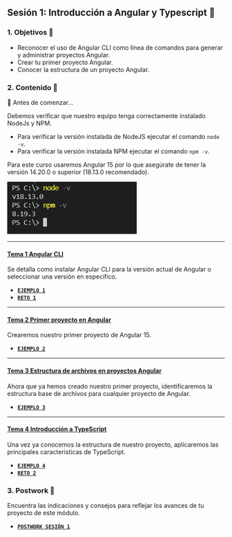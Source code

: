 ## Sesión 1: Introducción a Angular y Typescript 🤖


### 1. Objetivos :dart: 

- Reconocer el uso de Angular CLI como línea de comandos para generar y administrar proyectos Angular.
- Crear tu primer proyecto Angular.
- Conocer la estructura de un proyecto Angular.

### 2. Contenido :blue_book:

👀 Antes de comenzar...

Debemos verificar que nuestro equipo tenga correctamente instalado NodeJs y NPM.
* Para verificar la versión instalada de NodeJS ejecutar el comando `node -v`.
* Para verificar la versión instalada NPM ejecutar el comando `npm -v`.

Para este curso usaremos Angular 15 por lo que asegúrate de tener la versión 14.20.0 o superior (18.13.0 recomendado).

![](img/node_version.PNG)

---

#### <ins>Tema 1 Angular CLI</ins>

Se detalla como instalar Angular CLI para la versión actual de Angular o seleccionar una versión en específico.

- [**`EJEMPLO 1`**](./Ejemplo-01)
- [**`RETO 1`**](./Reto-01)

--- 

#### <ins>Tema 2 Primer proyecto en Angular</ins>

Crearemos nuestro primer proyecto de Angular 15.

- [**`EJEMPLO 2`**](./Ejemplo-02)

---

#### <ins>Tema 3 Estructura de archivos en proyectos Angular</ins>

Ahora que ya hemos creado nuestro primer proyecto, identificaremos la estructura base de archivos para cualquier proyecto de Angular.

- [**`EJEMPLO 3`**](./Ejemplo-03)

---

#### <ins>Tema 4 Introducción a TypeScript</ins>

Una vez ya conocemos la estructura de nuestro proyecto, aplicaremos las principales características de TypeScript.

- [**`EJEMPLO 4`**](./Ejemplo-04)
- [**`RETO 2`**](./Reto-01)

### 3. Postwork :memo:

Encuentra las indicaciones y consejos para reflejar los avances de tu proyecto de este módulo.

- [**`POSTWORK SESIÓN 1`**](./Postwork/)

<br/>


</div>

